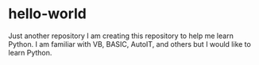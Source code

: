 # hello-world
Just another repository
I am creating this repository to help me learn Python.
I am familiar with VB, BASIC, AutoIT, and others but
I would like to learn Python.
